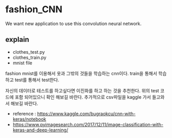 # fashion_CNN
We want new application to use this convolution neural network.

## explain
 - clothes_test.py
 - clothes_train.py
 - mnist file
 
 fashion mnist를 이용해서 옷과 그밖의 것들을 학습하는 cnn이다. train을 통해서 학습하고 test를 통해서 test한다.

 자신의 데이터로 테스트를 하고싶다면 이진화를 하고 하는 것을 추천한다. 위의 test 코드에 포함 되어있으니 확인 해보길 바란다.
 추가적으로 csv파일을 kaggle 가서 들고와서 해보길 바란다.


 - reference : https://www.kaggle.com/bugraokcu/cnn-with-keras/notebook
 - https://www.pyimagesearch.com/2017/12/11/image-classification-with-keras-and-deep-learning/

